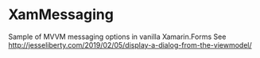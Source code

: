 # XamMessaging
Sample of MVVM messaging options in vanilla Xamarin.Forms
See http://jesseliberty.com/2019/02/05/display-a-dialog-from-the-viewmodel/
